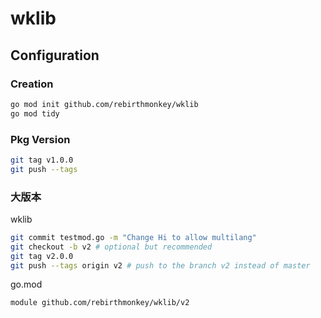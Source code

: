 # wklib

## Configuration
### Creation
```bash
go mod init github.com/rebirthmonkey/wklib
go mod tidy
```

### Pkg Version
```bash
git tag v1.0.0
git push --tags
``` 

### 大版本
wklib
```bash
git commit testmod.go -m "Change Hi to allow multilang"
git checkout -b v2 # optional but recommended
git tag v2.0.0
git push --tags origin v2 # push to the branch v2 instead of master
```

go.mod
```bash
module github.com/rebirthmonkey/wklib/v2
```

